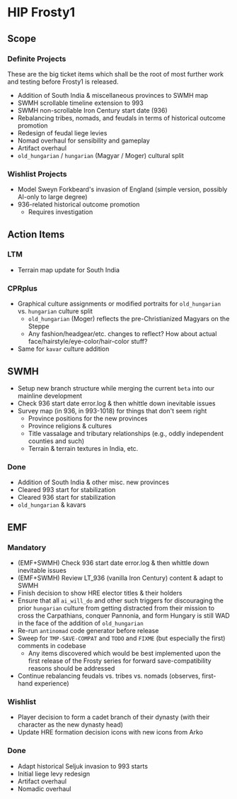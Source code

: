 # HIP Frosty1

## Scope

### Definite Projects

These are the big ticket items which shall be the root of most further work and testing before Frosty1 is released.

- Addition of South India & miscellaneous provinces to SWMH map
- SWMH scrollable timeline extension to 993
- SWMH non-scrollable Iron Century start date (936)
- Rebalancing tribes, nomads, and feudals in terms of historical outcome promotion
- Redesign of feudal liege levies
- Nomad overhaul for sensibility and gameplay
- Artifact overhaul
- `old_hungarian` / `hungarian` (Magyar / Moger) cultural split

### Wishlist Projects

- Model Sweyn Forkbeard's invasion of England (simple version, possibly AI-only to large degree)
- 936-related historical outcome promotion
  - Requires investigation

## Action Items

### LTM

- Terrain map update for South India

### CPRplus

- Graphical culture assignments or modified portraits for `old_hungarian` vs. `hungarian` culture split
  - `old_hungarian` (Moger) reflects the pre-Christianized Magyars on the Steppe
  - Any fashion/headgear/etc. changes to reflect? How about actual face/hairstyle/eye-color/hair-color stuff?
- Same for `kavar` culture addition

## SWMH

- Setup new branch structure while merging the current `beta` into our mainline development
- Check 936 start date error.log & then whittle down inevitable issues
- Survey map (in 936, in 993-1018) for things that don't seem right
  - Province positions for the new provinces
  - Province religions & cultures
  - Title vassalage and tributary relationships (e.g., oddly independent counties and such)
  - Terrain & terrain textures in India, etc.

### Done

- Addition of South India & other misc. new provinces
- Cleared 993 start for stabilization
- Cleared 936 start for stabilization
- `old_hungarian` & kavars

## EMF

### Mandatory

- (EMF+SWMH) Check 936 start date error.log & then whittle down inevitable issues
- (EMF+SWMH) Review LT_936 (vanilla Iron Century) content & adapt to SWMH
- Finish decision to show HRE elector titles & their holders
- Ensure that all `ai_will_do` and other such triggers for discouraging the prior `hungarian` culture from getting distracted from their mission to cross the Carpathians, conquer Pannonia, and form Hungary is still WAD in the face of the addition of `old_hungarian`
- Re-run `antinomad` code generator before release
- Sweep for `TMP-SAVE-COMPAT` and `TODO` and `FIXME` (but especially the first) comments in codebase
  - Any items discovered which would be best implemented upon the first release of the Frosty series for forward save-compatibility reasons should be addressed
- Continue rebalancing feudals vs. tribes vs. nomads (observes, first-hand experience)

### Wishlist

- Player decision to form a cadet branch of their dynasty (with their character as the new dynasty head)
- Update HRE formation decision icons with new icons from Arko

### Done

- Adapt historical Seljuk invasion to 993 starts
- Initial liege levy redesign
- Artifact overhaul
- Nomadic overhaul


